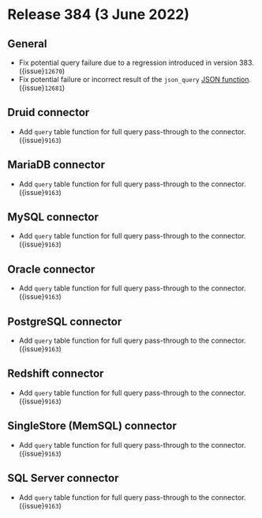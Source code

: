 # Release 384 (3 June 2022)

## General

* Fix potential query failure due to a regression introduced in version 383. ({issue}`12670`)
* Fix potential failure or incorrect result of the `json_query` [JSON function](/functions/json). ({issue}`12681`)

## Druid connector

* Add `query` table function for full query pass-through to the connector. ({issue}`9163`)

## MariaDB connector

* Add `query` table function for full query pass-through to the connector. ({issue}`9163`)

## MySQL connector

* Add `query` table function for full query pass-through to the connector. ({issue}`9163`)

## Oracle connector

* Add `query` table function for full query pass-through to the connector. ({issue}`9163`)

## PostgreSQL connector

* Add `query` table function for full query pass-through to the connector. ({issue}`9163`)

## Redshift connector

* Add `query` table function for full query pass-through to the connector. ({issue}`9163`)

## SingleStore (MemSQL) connector

* Add `query` table function for full query pass-through to the connector. ({issue}`9163`)

## SQL Server connector

* Add `query` table function for full query pass-through to the connector. ({issue}`9163`)
